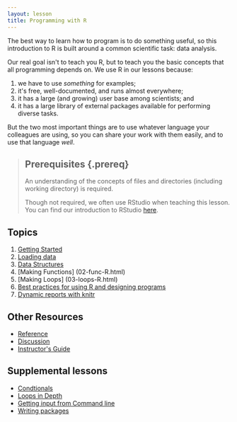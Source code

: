```yaml
---
layout: lesson
title: Programming with R
---
```

The best way to learn how to program is to do something useful,
so this introduction to R is built around a common scientific task:
data analysis.

Our real goal isn't to teach you R,
but to teach you the basic concepts that all programming depends on.
We use R in our lessons because:

1.  we have to use *something* for examples;
2.  it's free, well-documented, and runs almost everywhere;
3.  it has a large (and growing) user base among scientists; and
4.  it has a large library of external packages available for performing diverse tasks.

But the two most important things are
to use whatever language your colleagues are using,
so you can share your work with them easily,
and to use that language *well*.

> ## Prerequisites {.prereq}
>
> An understanding of the concepts of files and directories (including working
>directory) is required.
>
> Though not required, we often use RStudio when teaching this lesson.
> You can find our introduction to RStudio [here](01-supp-intro-rstudio.html).

## Topics

1.  [Getting Started](01-starting-with-data.html)
2.  [Loading data](02-loading-and-addressing.html)
3.  [Data Structures](03-data-structures.html)
4.  [Making Functions] (02-func-R.html)
5.  [Making Loops] (03-loops-R.html)
6.  [Best practices for using R and designing programs](06-best-practices-R.html)
7.  [Dynamic reports with knitr](07-knitr-R.html)


## Other Resources

*   [Reference](reference.html)
*   [Discussion](discussion.html)
*   [Instructor's Guide](instructors.html)

## Supplemental lessons

*   [Condtionals](04-cond.html)
*   [Loops in Depth](03-supp-loops-in-depth.html)
*   [Getting input from Command line](05-cmdline.html)
*   [Writing packages](08-making-packages-R.html)
